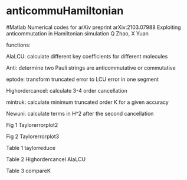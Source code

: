 # anticommuHamiltonian
#Matlab Numerical codes for arXiv preprint arXiv:2103.07988
Exploiting anticommutation in Hamiltonian simulation
Q Zhao, X Yuan

functions:  

AlaLCU:  calculate different key coefficients for different molecules  

Anti: determine two Pauli strings are anticommutative or commutative   

eptode: transform truncated error to LCU error in one segment  

Highordercancel: calculate 3-4 order cancellation  

mintruk: calculate minimum truncated order K for a given accuracy  

Newuni: calculate terms in H^2 after the second cancellation


Fig 1  Taylorerrorplot2  

Fig 2  Taylorerrorplot3  

Table 1  taylorreduce   

Table 2  Highordercancel   AlaLCU  

Table 3  compareK



